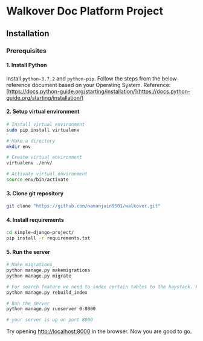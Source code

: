 # Walkover Doc Platform Project
## Installation

### Prerequisites

#### 1. Install Python
Install ```python-3.7.2``` and ```python-pip```. Follow the steps from the below reference document based on your Operating System.
Reference: [https://docs.python-guide.org/starting/installation/](https://docs.python-guide.org/starting/installation/)


#### 2. Setup virtual environment
```bash
# Install virtual environment
sudo pip install virtualenv

# Make a directory
mkdir env

# Create virtual environment
virtualenv ./env/

# Activate virtual environment
source env/bin/activate
```

#### 3. Clone git repository
```bash
git clone "https://github.com/namanjain9501/walkover.git"
```

#### 4. Install requirements
```bash
cd simple-django-project/
pip install -r requirements.txt
```


#### 5. Run the server
```bash
# Make migrations
python manage.py makemigrations
python manage.py migrate

# For search feature we need to index certain tables to the haystack. For that run below command.
python manage.py rebuild_index

# Run the server
python manage.py runserver 0:8000

# your server is up on port 8000
```
Try opening [http://localhost:8000](http://localhost:8000) in the browser.
Now you are good to go.

